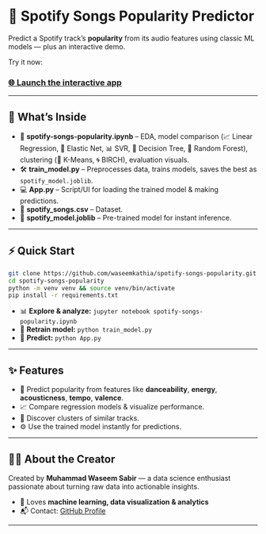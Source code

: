 # 🎵 Spotify Songs Popularity Predictor

Predict a Spotify track’s **popularity** from its audio features using classic ML models — plus an interactive demo.

Try it now:

### [🌐 Launch the interactive app](https://checkifspotifyhit.streamlit.app/)

---

## 📂 What’s Inside

* 📓 **spotify-songs-popularity.ipynb** – EDA, model comparison (📈 Linear Regression, 🔗 Elastic Net, 📊 SVR, 🌳 Decision Tree, 🌲 Random Forest), clustering (🎯 K-Means, 🌀 BIRCH), evaluation visuals.
* 🛠 **train\_model.py** – Preprocesses data, trains models, saves the best as `spotify_model.joblib`.
* 💻 **App.py** – Script/UI for loading the trained model & making predictions.
* 📄 **spotify\_songs.csv** – Dataset.
* 💾 **spotify\_model.joblib** – Pre-trained model for instant inference.

---

## ⚡ Quick Start

```bash
git clone https://github.com/waseemkathia/spotify-songs-popularity.git
cd spotify-songs-popularity
python -m venv venv && source venv/bin/activate
pip install -r requirements.txt
```

* 📊 **Explore & analyze:**
  `jupyter notebook spotify-songs-popularity.ipynb`
* 🔄 **Retrain model:**
  `python train_model.py`
* 🎯 **Predict:**
  `python App.py`

---

## ✨ Features

* 🎼 Predict popularity from features like **danceability**, **energy**, **acousticness**, **tempo**, **valence**.
* 📈 Compare regression models & visualize performance.
* 🎯 Discover clusters of similar tracks.
* ⚙️ Use the trained model instantly for predictions.

---

## 👨‍💻 About the Creator

Created by **Muhammad Waseem Sabir** — a data science enthusiast passionate about turning raw data into actionable insights.

* 💼 Loves **machine learning, data visualization & analytics**
* 📬 Contact: [GitHub Profile](https://github.com/waseemkathia)

---

